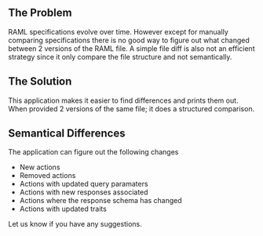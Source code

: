 ## The Problem
RAML specifications evolve over time. However except for manually comparing specifications there is no good way to figure out what changed between 2 versions of the RAML file. A simple file diff is also not an efficient strategy since it only compare the file structure and not semantically. 

## The Solution
This application makes it easier to find differences and prints them out. When provided 2 versions of the same file; it does a structured comparison. 

## Semantical Differences
The application can figure out the following changes
* New actions
* Removed actions
* Actions with updated query paramaters
* Actions with new responses associated 
* Actions where the response schema has changed
* Actions with updated traits

Let us know if you have any suggestions.
